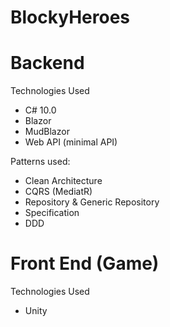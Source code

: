 # BlockyHeroes


# Backend
Technologies Used
- C# 10.0
- Blazor
- MudBlazor
- Web API (minimal API)

Patterns used:
- Clean Architecture
- CQRS (MediatR)
- Repository & Generic Repository
- Specification
- DDD

# Front End (Game)
Technologies Used
- Unity